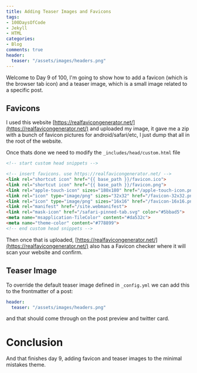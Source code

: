 ```yaml
---
title: Adding Teaser Images and Favicons
tags:
- 100DaysOfCode
- Jekyll
- HTML
categories:
- Blog
comments: true
header:
  teaser: "/assets/images/headers.png"
---
```


Welcome to Day 9 of 100, I'm going to show how to add a favicon (which is the browser 
tab icon) and a teaser image, which is a small image related to a specific post.

## Favicons

I used this website [https://realfavicongenerator.net/](https://realfavicongenerator.net/) and uploaded my image, it gave me a zip with a bunch of favicon pictures for android/safari/etc, I just dump that all in the root of the website.

Once thats done we need to modify the `_includes/head/custom.html` file

```html
<!-- start custom head snippets -->

<!-- insert favicons. use https://realfavicongenerator.net/ -->
<link rel="shortcut icon" href="{{ base_path }}/favicon.ico">
<link rel="shortcut icon" href="{{ base_path }}/favicon.png">
<link rel="apple-touch-icon" sizes="180x180" href="/apple-touch-icon.png">
<link rel="icon" type="image/png" sizes="32x32" href="/favicon-32x32.png">
<link rel="icon" type="image/png" sizes="16x16" href="/favicon-16x16.png">
<link rel="manifest" href="/site.webmanifest">
<link rel="mask-icon" href="/safari-pinned-tab.svg" color="#5bbad5">
<meta name="msapplication-TileColor" content="#da532c">
<meta name="theme-color" content="#778899">
<!-- end custom head snippets -->
```
Then once that is uploaded, [https://realfavicongenerator.net/](https://realfavicongenerator.net/) also has a Favicon checker where it will scan your website and confirm.

## Teaser Image

To override the default teaser image defined in `_config.yml` we can add this to the frontmatter of a post:

```yaml
header:
  teaser: "/assets/images/headers.png"
```
and that should come through on the post preview and twitter card.

# Conclusion

And that finishes day 9, adding favicon and teaser images to the minimal mistakes theme.